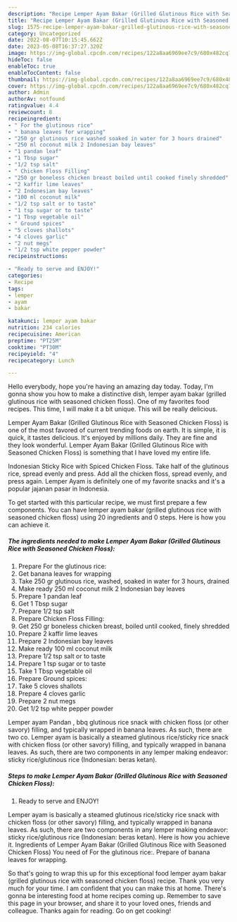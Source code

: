 ```yaml
---
description: "Recipe Lemper Ayam Bakar (Grilled Glutinous Rice with Seasoned Chicken Floss) yang Very Delicious"
title: "Recipe Lemper Ayam Bakar (Grilled Glutinous Rice with Seasoned Chicken Floss) yang Very Delicious"
slug: 1575-recipe-lemper-ayam-bakar-grilled-glutinous-rice-with-seasoned-chicken-floss-yang-very-delicious
category: Uncategorized
date: 2022-08-07T10:15:45.662Z
date: 2023-05-08T16:37:27.320Z
image: https://img-global.cpcdn.com/recipes/122a8aa6969ee7c9/680x482cq70/lemper-ayam-bakar-grilled-glutinous-rice-with-seasoned-chicken-floss-recipe-main-photo.jpg
hideToc: false
enableToc: true
enableTocContent: false
thumbnail: https://img-global.cpcdn.com/recipes/122a8aa6969ee7c9/680x482cq70/lemper-ayam-bakar-grilled-glutinous-rice-with-seasoned-chicken-floss-recipe-main-photo.jpg
cover: https://img-global.cpcdn.com/recipes/122a8aa6969ee7c9/680x482cq70/lemper-ayam-bakar-grilled-glutinous-rice-with-seasoned-chicken-floss-recipe-main-photo.jpg
author: Admin
authorAv: notfound
ratingvalue: 4.4
reviewcount: 8
recipeingredient:
- " For the glutinous rice"
- " banana leaves for wrapping"
- "250 gr glutinous rice washed soaked in water for 3 hours drained"
- "250 ml coconut milk 2 Indonesian bay leaves"
- "1 pandan leaf"
- "1 Tbsp sugar"
- "1/2 tsp salt"
- " Chicken Floss Filling"
- "250 gr boneless chicken breast boiled until cooked finely shredded"
- "2 kaffir lime leaves"
- "2 Indonesian bay leaves"
- "100 ml coconut milk"
- "1/2 tsp salt or to taste"
- "1 tsp sugar or to taste"
- "1 Tbsp vegetable oil"
- " Ground spices"
- "5 cloves shallots"
- "4 cloves garlic"
- "2 nut megs"
- "1/2 tsp white pepper powder"
recipeinstructions:

- "Ready to serve and ENJOY!"
categories:
- Recipe
tags:
- lemper
- ayam
- bakar

katakunci: lemper ayam bakar 
nutrition: 234 calories
recipecuisine: American
preptime: "PT25M"
cooktime: "PT30M"
recipeyield: "4"
recipecategory: Lunch

---
```



Hello everybody, hope you're having an amazing day today. Today, I'm gonna show you how to make a distinctive dish, lemper ayam bakar (grilled glutinous rice with seasoned chicken floss). One of my favorites food recipes. This time, I will make it a bit unique. This will be really delicious.

Lemper Ayam Bakar (Grilled Glutinous Rice with Seasoned Chicken Floss) is one of the most favored of current trending foods on earth. It is simple, it is quick, it tastes delicious. It's enjoyed by millions daily. They are fine and they look wonderful. Lemper Ayam Bakar (Grilled Glutinous Rice with Seasoned Chicken Floss) is something that I have loved my entire life.

Indonesian Sticky Rice with Spiced Chicken Floss. Take half of the glutinous rice, spread evenly and press. Add all the chicken floss, spread evenly, and press again. Lemper Ayam is definitely one of my favorite snacks and it&#39;s a popular jajanan pasar in Indonesia.


To get started with this particular recipe, we must first prepare a few components. You can have lemper ayam bakar (grilled glutinous rice with seasoned chicken floss) using 20 ingredients and 0 steps. Here is how you can achieve it.

<!--inarticleads1-->

##### The ingredients needed to make Lemper Ayam Bakar (Grilled Glutinous Rice with Seasoned Chicken Floss):

1. Prepare  For the glutinous rice:
1. Get  banana leaves for wrapping
1. Take 250 gr glutinous rice, washed, soaked in water for 3 hours, drained
1. Make ready 250 ml coconut milk 2 Indonesian bay leaves
1. Prepare 1 pandan leaf
1. Get 1 Tbsp sugar
1. Prepare 1/2 tsp salt
1. Prepare  Chicken Floss Filling:
1. Get 250 gr boneless chicken breast, boiled until cooked, finely shredded
1. Prepare 2 kaffir lime leaves
1. Prepare 2 Indonesian bay leaves
1. Make ready 100 ml coconut milk
1. Prepare 1/2 tsp salt or to taste
1. Prepare 1 tsp sugar or to taste
1. Take 1 Tbsp vegetable oil
1. Prepare  Ground spices:
1. Take 5 cloves shallots
1. Prepare 4 cloves garlic
1. Prepare 2 nut megs
1. Get 1/2 tsp white pepper powder


Lemper ayam Pandan , bbq glutinous rice snack with chicken floss (or other savory) filling, and typically wrapped in banana leaves. As such, there are two co. Lemper ayam is basically a steamed glutinous rice/sticky rice snack with chicken floss (or other savory) filling, and typically wrapped in banana leaves. As such, there are two components in any lemper making endeavor: sticky rice/glutinous rice (Indonesian: beras ketan). 

<!--inarticleads2-->

##### Steps to make Lemper Ayam Bakar (Grilled Glutinous Rice with Seasoned Chicken Floss):


1. Ready to serve and ENJOY!

Lemper ayam is basically a steamed glutinous rice/sticky rice snack with chicken floss (or other savory) filling, and typically wrapped in banana leaves. As such, there are two components in any lemper making endeavor: sticky rice/glutinous rice (Indonesian: beras ketan). Here is how you achieve it. Ingredients of Lemper Ayam Bakar (Grilled Glutinous Rice with Seasoned Chicken Floss) You need of For the glutinous rice:. Prepare of banana leaves for wrapping. 

So that's going to wrap this up for this exceptional food lemper ayam bakar (grilled glutinous rice with seasoned chicken floss) recipe. Thank you very much for your time. I am confident that you can make this at home. There's gonna be interesting food at home recipes coming up. Remember to save this page in your browser, and share it to your loved ones, friends and colleague. Thanks again for reading. Go on get cooking!
